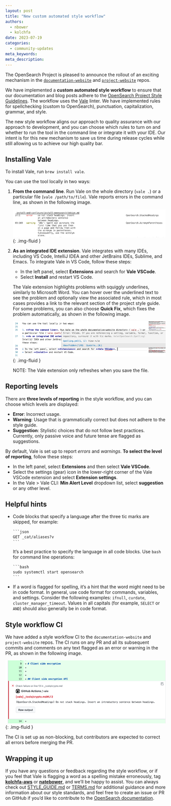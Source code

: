 ```yaml
---
layout: post
title: "New custom automated style workflow"
authors:
  - nbower
  - kolchfa
date: 2023-07-19
categories:
  - community-updates
meta_keywords: 
meta_description: 
---
```


The OpenSearch Project is pleased to announce the rollout of an exciting mechanism in the [`documentation-website`](https://github.com/opensearch-project/documentation-website) and [`project-website`](https://github.com/opensearch-project/project-website) repos. 
 
We have implemented a **custom automated style workflow** to ensure that our documentation and blog posts adhere to the [OpenSearch Project Style Guidelines](https://github.com/opensearch-project/documentation-website/blob/main/STYLE_GUIDE.md). The workflow uses the [Vale](https://github.com/errata-ai/vale) linter. We have implemented rules for spellchecking (custom to OpenSearch), punctuation, capitalization, grammar, and style.
 
The new style workflow aligns our approach to quality assurance with our approach to development, and you can choose which rules to turn on and whether to run the tool in the command line or integrate it with your IDE. Our intent is for this new mechanism to save us time during release cycles while still allowing us to achieve our high quality bar.

## Installing Vale

To install Vale, run `brew install vale`. 

You can use the tool locally in two ways:

1. **From the command line**. Run Vale on the whole directory (`vale .`) or a particular file (`vale /path/to/file`). Vale reports errors in the command line, as shown in the following image.

    ![Command-line error example](/assets/media/blog-images/2023-07-19-style-workflow/command-line-error.png){: .img-fluid }    

1. **As an integrated IDE extension**. Vale integrates with many IDEs, including VS Code, IntelliJ IDEA and other JetBrains IDEs, Sublime, and Emacs. To integrate Vale in VS Code, follow these steps:

    * In the left panel, select **Extensions** and search for **Vale VSCode**. 
    * Select **Install** and restart VS Code. 

    The Vale extension highlights problems with squiggly underlines, similarly to Microsoft Word. You can hover over the underlined text to see the problem and optionally view the associated rule, which in most cases provides a link to the relevant section of the project style guide. For some problems, you can also choose **Quick Fix**, which fixes the problem automatically, as shown in the following image.

    ![Vale error example](/assets/media/blog-images/2023-07-19-style-workflow/vale-error.png){: .img-fluid }

    NOTE: The Vale extension only refreshes when you save the file.

## Reporting levels
 
There are **three levels of reporting** in the style workflow, and you can choose which levels are displayed:

* **Error**: Incorrect usage.
* **Warning**: Usage that is grammatically correct but does not adhere to the style guide.
* **Suggestion**: Stylistic choices that do not follow best practices. Currently, only passive voice and future tense are flagged as suggestions.

By default, Vale is set up to report *errors* and *warnings*. **To select the level of reporting**, follow these steps:

* In the left panel, select **Extensions** and then select **Vale VSCode**.
* Select the settings (gear) icon in the lower-right corner of the Vale VSCode extension and select **Extension settings**.
* In the Vale > Vale CLI: **Min Alert Level** dropdown list, select **suggestion** or any other level.

## Helpful hints

* Code blocks that specify a language after the three tic marks are skipped, for example:
    ````plaintext
    ```json
    GET _cat/aliases?v
    ```
    ````

    It’s a best practice to specify the language in all code blocks. Use `bash` for command line operations:
    ````plaintext
    ```bash
    sudo systemctl start opensearch
    ```
    ````
* If a word is flagged for spelling, it’s a hint that the word might need to be in code format. In general, use code format for commands, variables, and settings. Consider the following examples: `ifnull`, `curdate`, `cluster_manager_timeout`. Values in all capitals (for example, `SELECT` or `AND`) should also generally be in code format.

## Style workflow CI

We have added a style workflow CI to the `documentation-website` and `project-website` repos. The CI runs on any PR and all its subsequent commits and comments on any text flagged as an error or warning in the PR, as shown in the following image.

![CI error example](/assets/media/blog-images/2023-07-19-style-workflow/ci-error.png){: .img-fluid }

The CI is set up as non-blocking, but contributors are expected to correct all errors before merging the PR.

## Wrapping it up

If you have any questions or feedback regarding the style workflow, or if you feel that Vale is flagging a word as a spelling mistake erroneously, tag [**kolchfa-aws**](https://github.com/kolchfa-aws/) or [**natebower**](https://github.com/natebower/), and we’ll be happy to assist. You can always check out [STYLE_GUIDE.md](https://github.com/opensearch-project/documentation-website/blob/main/STYLE_GUIDE.md) or [TERMS.md](https://github.com/opensearch-project/documentation-website/blob/main/TERMS.md) for additional guidance and more information about our style standards, and feel free to create an issue or PR on GitHub if you’d like to contribute to the [OpenSearch documentation](https://opensearch.org/docs/latest/).
